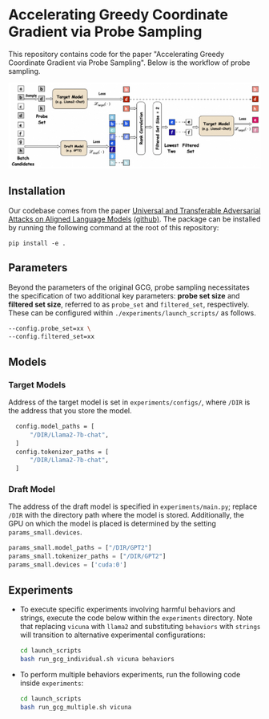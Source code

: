 # Accelerating Greedy Coordinate Gradient via Probe Sampling 

This repository contains code for the paper "Accelerating Greedy Coordinate Gradient via Probe Sampling". Below is the workflow of probe sampling.

![./](./probe-sampling.png)



## Installation

Our codebase comes from the paper [Universal and Transferable Adversarial Attacks on Aligned Language Models](https://arxiv.org/abs/2307.15043) [(github)](https://github.com/llm-attacks/llm-attacks). The package can be installed by running the following command at the root of this repository: 

```
pip install -e .
```

## Parameters

Beyond the parameters of the original GCG, probe sampling necessitates the specification of two additional key parameters: **probe set size** and **filtered set size**, referred to as `probe_set` and `filtered_set`, respectively. These can be configured within `./experiments/launch_scripts/` as follows.

```sh
--config.probe_set=xx \
--config.filtered_set=xx
```

## Models

 

### Target Models

Address of the target model is set in `experiments/configs/`, where `/DIR` is the address that you store the model.

```sh
  config.model_paths = [
      "/DIR/Llama2-7b-chat",
  ]
  config.tokenizer_paths = [
      "/DIR/Llama2-7b-chat",
  ]
```

### Draft Model

The address of the draft model is specified in `experiments/main.py`; replace `/DIR` with the directory path where the model is stored. Additionally, the GPU on which the model is placed is determined by the setting `params_small.devices`.

```python
params_small.model_paths = ["/DIR/GPT2"]
params_small.tokenizer_paths = ["/DIR/GPT2"]
params_small.devices = ['cuda:0']
```

## Experiments

* To execute specific experiments involving harmful behaviors and strings, execute the code below within the `experiments` directory. Note that replacing `vicuna` with `llama2` and substituting `behaviors` with `strings` will transition to alternative experimental configurations:

  ```sh
  cd launch_scripts
  bash run_gcg_individual.sh vicuna behaviors
  ```

- To perform multiple behaviors experiments, run the following code inside `experiments`:

  ```sh
  cd launch_scripts
  bash run_gcg_multiple.sh vicuna
  ```

